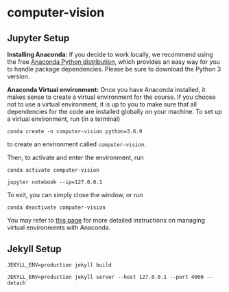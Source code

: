# computer-vision

## Jupyter Setup

**Installing Anaconda:**
If you decide to work locally, we recommend using the free [Anaconda Python distribution](https://www.anaconda.com/download/), which provides an easy way for you to handle package dependencies. Please be sure to download the Python 3 version.

**Anaconda Virtual environment:**
Once you have Anaconda installed, it makes sense to create a virtual environment for the course. If you choose not to use a virtual environment, it is up to you to make sure that all dependencies for the code are installed globally on your machine. To set up a virtual environment, run (in a terminal)

`conda create -n computer-vision python=3.6.9`

to create an environment called `computer-vision`.

Then, to activate and enter the environment, run

`conda activate computer-vision`

`jupyter notebook --ip=127.0.0.1`

To exit, you can simply close the window, or run

`conda deactivate computer-vision`

You may refer to [this page](https://conda.io/docs/user-guide/tasks/manage-environments.html) for more detailed instructions on managing virtual environments with Anaconda.

## Jekyll Setup

`JEKYLL_ENV=production jekyll build`

`JEKYLL_ENV=production jekyll server --host 127.0.0.1 --port 4000 --detach`



